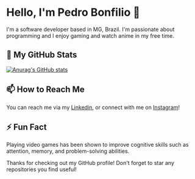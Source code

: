 # Hello, I'm Pedro Bonfilio 👋
I'm a software developer based in MG, Brazil. I'm passionate about programming and I enjoy gaming and watch anime in my free time.

## 🔭 My GitHub Stats
[![Anurag's GitHub stats](https://github-readme-stats.vercel.app/api?username=pedroblimaa)](https://github.com/pedroblimaa)

## 📫 How to Reach Me
You can reach me via my [Linkedin](https://www.linkedin.com/in/pedro-bonfilio-lima-0693a914a/), or connect with me on [Instagram](https://www.instagram.com/pedroblimaa/)!

## ⚡ Fun Fact
Playing video games has been shown to improve cognitive skills such as attention, memory, and problem-solving abilities.

Thanks for checking out my GitHub profile! Don't forget to star any repositories you find useful!

<!--
**pedroblimaa/pedroblimaa** is a ✨ _special_ ✨ repository because its `README.md` (this file) appears on your GitHub profile.

Here are some ideas to get you started:

- 🔭 I’m currently working on ...
- 🌱 I’m currently learning ...
- 👯 I’m looking to collaborate on ...
- 🤔 I’m looking for help with ...
- 💬 Ask me about ...
- 📫 How to reach me: ...
- 😄 Pronouns: ...
- ⚡ Fun fact: ...
-->
